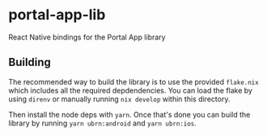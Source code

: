 # portal-app-lib

React Native bindings for the Portal App library

## Building

The recommended way to build the library is to use the provided `flake.nix` which includes all the required depdendencies. You can load the flake by using `direnv` or manually running `nix develop` within this directory.

Then install the node deps with `yarn`. Once that's done you can build the library by running `yarn ubrn:android` and `yarn ubrn:ios`.